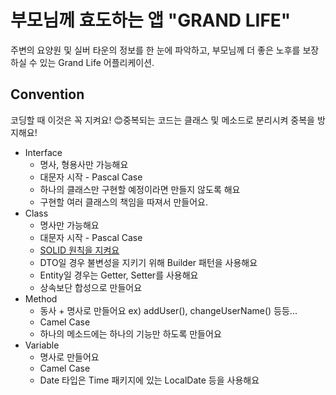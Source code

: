 # 부모님께 효도하는 앱 "GRAND LIFE"
주변의 요양원 및 실버 타운의 정보를 한 눈에 파악하고, 부모님께 더 좋은 노후를 보장하실 수 있는 Grand Life 어플리케이션.  

## Convention
코딩할 때 이것은 꼭 지켜요!
😊중복되는 코드는 클래스 및 메소드로 분리시켜 중복을 방지해요!

- Interface
  - 명사, 형용사만 가능해요
  - 대문자 시작 - Pascal Case
  - 하나의 클래스만 구현할 예정이라면 만들지 않도록 해요
  - 구현할 여러 클래스의 책임을 따져서 만들어요.
- Class
  - 명사만 가능해요
  - 대문자 시작 - Pascal Case
  - [SOLID 원칙을 지켜요](https://www.nextree.co.kr/p6960/)
  - DTO일 경우 불변성을 지키기 위해 Builder 패턴을 사용해요
  - Entity일 경우는 Getter, Setter를 사용해요
  - 상속보단 합성으로 만들어요
- Method
  - 동사 + 명사로 만들어요 ex) addUser(), changeUserName() 등등...
  - Camel Case
  - 하나의 메소드에는 하나의 기능만 하도록 만들어요
- Variable
  - 명사로 만들어요
  - Camel Case
  - Date 타입은 Time 패키지에 있는 LocalDate 등을 사용해요
